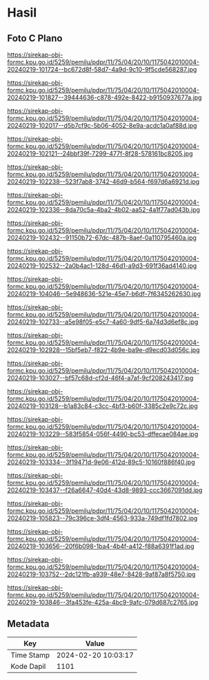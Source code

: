 # Hasil

## Foto C Plano

https://sirekap-obj-formc.kpu.go.id/5259/pemilu/pdpr/11/75/04/20/10/1175042010004-20240219-101724--bc672d8f-58d7-4a9d-9c10-9f5cde568287.jpg

https://sirekap-obj-formc.kpu.go.id/5259/pemilu/pdpr/11/75/04/20/10/1175042010004-20240219-101827--39444636-c878-492e-8422-b9150937677a.jpg

https://sirekap-obj-formc.kpu.go.id/5259/pemilu/pdpr/11/75/04/20/10/1175042010004-20240219-102017--d5b7cf9c-5b06-4052-8e9a-acdc1a0af88d.jpg

https://sirekap-obj-formc.kpu.go.id/5259/pemilu/pdpr/11/75/04/20/10/1175042010004-20240219-102121--24bbf39f-7299-477f-8f28-578161bc8205.jpg

https://sirekap-obj-formc.kpu.go.id/5259/pemilu/pdpr/11/75/04/20/10/1175042010004-20240219-102238--523f7ab8-3742-46d9-b564-f697d6a6921d.jpg

https://sirekap-obj-formc.kpu.go.id/5259/pemilu/pdpr/11/75/04/20/10/1175042010004-20240219-102336--8da70c5a-4ba2-4b02-aa52-4a1f77ad043b.jpg

https://sirekap-obj-formc.kpu.go.id/5259/pemilu/pdpr/11/75/04/20/10/1175042010004-20240219-102432--91150b72-67dc-487b-8aef-0a110795460a.jpg

https://sirekap-obj-formc.kpu.go.id/5259/pemilu/pdpr/11/75/04/20/10/1175042010004-20240219-102532--2a0b4ac1-128d-46d1-a9d3-691f36ad4140.jpg

https://sirekap-obj-formc.kpu.go.id/5259/pemilu/pdpr/11/75/04/20/10/1175042010004-20240219-104046--5e948636-521e-45e7-b6df-7f6345262630.jpg

https://sirekap-obj-formc.kpu.go.id/5259/pemilu/pdpr/11/75/04/20/10/1175042010004-20240219-102733--a5e98f05-e5c7-4a60-9df5-6a74d3d6ef8c.jpg

https://sirekap-obj-formc.kpu.go.id/5259/pemilu/pdpr/11/75/04/20/10/1175042010004-20240219-102928--15bf5eb7-f822-4b9e-ba9e-d9ecd03d056c.jpg

https://sirekap-obj-formc.kpu.go.id/5259/pemilu/pdpr/11/75/04/20/10/1175042010004-20240219-103027--bf57c68d-cf2d-46f4-a7af-9cf208243417.jpg

https://sirekap-obj-formc.kpu.go.id/5259/pemilu/pdpr/11/75/04/20/10/1175042010004-20240219-103128--b1a83c84-c3cc-4bf3-b60f-3385c2e9c72c.jpg

https://sirekap-obj-formc.kpu.go.id/5259/pemilu/pdpr/11/75/04/20/10/1175042010004-20240219-103229--583f5854-056f-4490-bc53-dffecae084ae.jpg

https://sirekap-obj-formc.kpu.go.id/5259/pemilu/pdpr/11/75/04/20/10/1175042010004-20240219-103334--3f19471d-9e06-412d-89c5-10160f886f40.jpg

https://sirekap-obj-formc.kpu.go.id/5259/pemilu/pdpr/11/75/04/20/10/1175042010004-20240219-103437--f26a6647-40d4-43d8-9893-ccc3667091dd.jpg

https://sirekap-obj-formc.kpu.go.id/5259/pemilu/pdpr/11/75/04/20/10/1175042010004-20240219-105823--79c396ce-3df4-4563-933a-749df1fd7802.jpg

https://sirekap-obj-formc.kpu.go.id/5259/pemilu/pdpr/11/75/04/20/10/1175042010004-20240219-103656--20f6b098-1ba4-4b4f-a412-f88a6391f1ad.jpg

https://sirekap-obj-formc.kpu.go.id/5259/pemilu/pdpr/11/75/04/20/10/1175042010004-20240219-103752--2dc121fb-a939-48e7-8428-9af87a8f5750.jpg

https://sirekap-obj-formc.kpu.go.id/5259/pemilu/pdpr/11/75/04/20/10/1175042010004-20240219-103846--3fa453fe-425a-4bc9-9afc-079d687c2765.jpg


## Metadata

| Key        | Value               |
| ---------- | ------------------- |
| Time Stamp | 2024-02-20 10:03:17 |
| Kode Dapil | 1101                |



